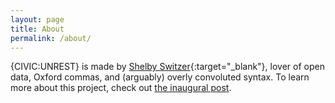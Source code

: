 ```yaml
---
layout: page
title: About
permalink: /about/
---
```


{CIVIC:UNREST} is made by [Shelby Switzer](https://twitter.com/switzerly){:target="_blank"}, lover of open data, Oxford commas, and (arguably) overly convoluted syntax. To learn more about this project, check out [the inaugural post](/blog/launching-civic-rest).